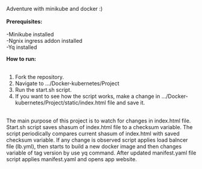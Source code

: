 Adventure with minikube and docker :) </br></br>
<b>Prerequisites:</br></br></b>
-Minikube installed </br> 
-Ngnix ingress addon installed </br>
-Yq installed </br>

<b>How to run: </br> </br></b>
1. Fork the repository.</br>
2. Navigate to .../Docker-kubernetes/Project</br>
3. Run the start.sh script.</br>
4. If you want to see how the script works, make a change in .../Docker-kubernetes/Project/static/index.html file and save it.</br></br>

The main purpose of this project is to watch for changes in index.html file. Start.sh script saves shasum of index.html file to a checksum variable. 
The script periodically compares current shasum of index.html with saved checksum variable. 
If any change is observed script applies load balncer file (lb.yml), then starts to build a new docker image and then changes variable of tag version by use yq command. 
After updated manifest.yaml file script applies manifest.yaml and opens app website.
